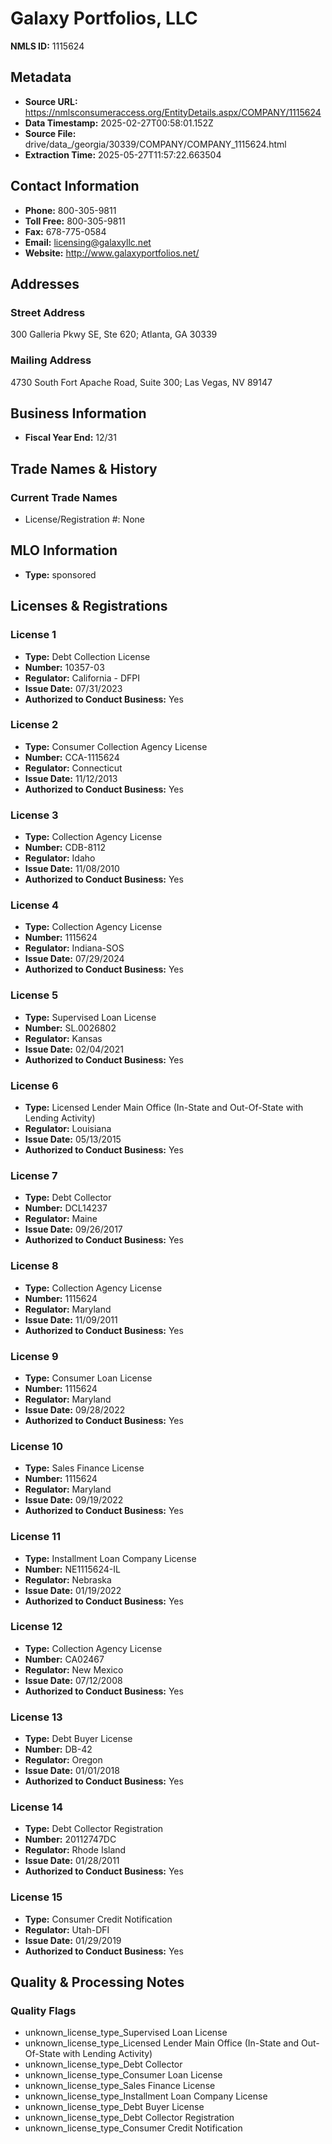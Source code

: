 # Galaxy Portfolios, LLC

**NMLS ID:** 1115624

## Metadata
- **Source URL:** https://nmlsconsumeraccess.org/EntityDetails.aspx/COMPANY/1115624
- **Data Timestamp:** 2025-02-27T00:58:01.152Z
- **Source File:** drive/data_/georgia/30339/COMPANY/COMPANY_1115624.html
- **Extraction Time:** 2025-05-27T11:57:22.663504

## Contact Information
- **Phone:** 800-305-9811
- **Toll Free:** 800-305-9811
- **Fax:** 678-775-0584
- **Email:** licensing@galaxyllc.net
- **Website:** http://www.galaxyportfolios.net/

## Addresses
### Street Address
300 Galleria Pkwy SE, Ste 620; Atlanta, GA 30339

### Mailing Address
4730 South Fort Apache Road, Suite 300; Las Vegas, NV 89147

## Business Information
- **Fiscal Year End:** 12/31

## Trade Names & History
### Current Trade Names
- License/Registration #: None

## MLO Information
- **Type:** sponsored

## Licenses & Registrations

### License 1
- **Type:** Debt Collection License
- **Number:** 10357-03
- **Regulator:** California - DFPI
- **Issue Date:** 07/31/2023
- **Authorized to Conduct Business:** Yes

### License 2
- **Type:** Consumer Collection Agency License
- **Number:** CCA-1115624
- **Regulator:** Connecticut
- **Issue Date:** 11/12/2013
- **Authorized to Conduct Business:** Yes

### License 3
- **Type:** Collection Agency License
- **Number:** CDB-8112
- **Regulator:** Idaho
- **Issue Date:** 11/08/2010
- **Authorized to Conduct Business:** Yes

### License 4
- **Type:** Collection Agency License
- **Number:** 1115624
- **Regulator:** Indiana-SOS
- **Issue Date:** 07/29/2024
- **Authorized to Conduct Business:** Yes

### License 5
- **Type:** Supervised Loan License
- **Number:** SL.0026802
- **Regulator:** Kansas
- **Issue Date:** 02/04/2021
- **Authorized to Conduct Business:** Yes

### License 6
- **Type:** Licensed Lender Main Office (In-State and Out-Of-State with Lending Activity)
- **Regulator:** Louisiana
- **Issue Date:** 05/13/2015
- **Authorized to Conduct Business:** Yes

### License 7
- **Type:** Debt Collector
- **Number:** DCL14237
- **Regulator:** Maine
- **Issue Date:** 09/26/2017
- **Authorized to Conduct Business:** Yes

### License 8
- **Type:** Collection Agency License
- **Number:** 1115624
- **Regulator:** Maryland
- **Issue Date:** 11/09/2011
- **Authorized to Conduct Business:** Yes

### License 9
- **Type:** Consumer Loan License
- **Number:** 1115624
- **Regulator:** Maryland
- **Issue Date:** 09/28/2022
- **Authorized to Conduct Business:** Yes

### License 10
- **Type:** Sales Finance License
- **Number:** 1115624
- **Regulator:** Maryland
- **Issue Date:** 09/19/2022
- **Authorized to Conduct Business:** Yes

### License 11
- **Type:** Installment Loan Company License
- **Number:** NE1115624-IL
- **Regulator:** Nebraska
- **Issue Date:** 01/19/2022
- **Authorized to Conduct Business:** Yes

### License 12
- **Type:** Collection Agency License
- **Number:** CA02467
- **Regulator:** New Mexico
- **Issue Date:** 07/12/2008
- **Authorized to Conduct Business:** Yes

### License 13
- **Type:** Debt Buyer License
- **Number:** DB-42
- **Regulator:** Oregon
- **Issue Date:** 01/01/2018
- **Authorized to Conduct Business:** Yes

### License 14
- **Type:** Debt Collector Registration
- **Number:** 20112747DC
- **Regulator:** Rhode Island
- **Issue Date:** 01/28/2011
- **Authorized to Conduct Business:** Yes

### License 15
- **Type:** Consumer Credit Notification
- **Regulator:** Utah-DFI
- **Issue Date:** 01/29/2019
- **Authorized to Conduct Business:** Yes

## Quality & Processing Notes
### Quality Flags
- unknown_license_type_Supervised Loan License
- unknown_license_type_Licensed Lender Main Office (In-State and Out-Of-State with Lending Activity)
- unknown_license_type_Debt Collector
- unknown_license_type_Consumer Loan License
- unknown_license_type_Sales Finance License
- unknown_license_type_Installment Loan Company License
- unknown_license_type_Debt Buyer License
- unknown_license_type_Debt Collector Registration
- unknown_license_type_Consumer Credit Notification
